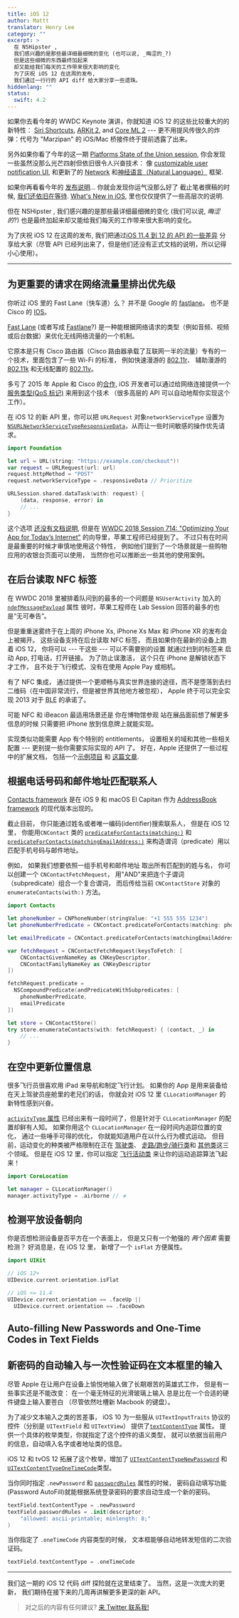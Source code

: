 ```yaml
---
title: iOS 12
author: Mattt
translator: Henry Lee
category: ""
excerpt: >
  在 NSHipster ,
  我们感兴趣的是那些最详细最细微的变化 (也可以说, _晦涩的_?)
  但是这些细微的东西最终加起来
  却又能给我们每天的工作带来很大影响的变化
  为了庆祝 iOS 12 在这周的发布,
  我们通过一行行的 API diff 给大家分享一些遗珠。
hiddenlang: ""
status:
  swift: 4.2
---
```


如果你去看今年的 WWDC Keynote 演讲，你就知道 iOS 12 的这些比较重大的的新特性：
[Siri Shortcuts](https://developer.apple.com/documentation/sirikit#2979425),
[ARKit 2](https://developer.apple.com/arkit/), and
[Core ML 2](https://developer.apple.com/machine-learning/) ---
更不用提风传很久的炸弹：代号为 "Marzipan" 的 iOS/Mac 桥接件终于提前透露了出来。

另外如果你看了今年的这一期
[Platforms State of the Union session](https://developer.apple.com/videos/play/wwdc2018/102/),
你会发现一些虽然没那么光芒四射但依旧很令人兴奋技术：
像 [customizable user notification UI](https://developer.apple.com/documentation/usernotificationsui/),
和更新了的 [Network](https://developer.apple.com/documentation/network)
和[神经语言（Natural Language）](https://developer.apple.com/documentation/naturallanguage) 框架.

如果你再看看今年的
[发布说明](https://developer.apple.com/library/archive/releasenotes/General/RN-iOSSDK-11/index.html)...
你就会发现你运气没那么好了
截止笔者撰稿的时候,
[我们还依旧在等待](https://developer.apple.com/search/?q=iOS%2012%20%22release%20notes%22).
[What's New in iOS](https://developer.apple.com/ios/whats-new/),
里也仅仅提供了一些高层次的说明.

但在 NSHipster ,
我们感兴趣的是那些最详细最细微的变化 (我们可以说, _晦涩的_?)
也是最终加起来却又能给我们每天的工作带来很大影响的变化。

为了庆祝 iOS 12 在这周的发布,
我们把通过[iOS 11.4 到 12 的 API 的一些差异](http://codeworkshop.net/objc-diff/sdkdiffs/ios/12.0/)
分享给大家（尽管 API 已经列出来了，但是他们还没有正式文档的说明，所以记得小心使用）。

---

## 为更重要的请求在网络流量里排出优先级

你听过 iOS 里的 Fast Lane（快车道）么？
并不是 Google 的 [fastlane](https://fastlane.tools)。
也不是 Cisco 的 [IOS](https://www.cisco.com/c/en/us/products/ios-nx-os-software/ios-technologies/index.html)。

[Fast Lane](https://developer.cisco.com/site/fast-lane/)
(或者写成 [Fastlane](https://www.cisco.com/c/dam/en/us/td/docs/wireless/controller/technotes/8-3/Optimizing_WiFi_Connectivity_and_Prioritizing_Business_Apps.pdf)?)
是一种能根据网络请求的类型（例如音频、视频或后台数据）来优化无线网络流量的一个机制。

它原本是只有 Cisco 路由器（Cisco 路由器承载了互联网一半的流量）专有的一个技术，里面包含了一些 Wi-Fi 的标准，
例如快速漫游的 [802.11r](https://en.wikipedia.org/wiki/IEEE_802.11r-2008)、
辅助漫游的 [802.11k](https://en.wikipedia.org/wiki/IEEE_802.11k-2008) 
和无线配置的 [802.11v](https://en.wikipedia.org/wiki/IEEE_802.11v)。

多亏了 2015 年 Apple 和 Cisco 的[合作](https://newsroom.cisco.com/press-release-content?type=webcontent&articleId=1715414),
iOS 开发者可以通过给网络连接提供一个[服务类型(QoS 标记)](https://developer.cisco.com/site/fast-lane/) 来用到这个技术
（很多高层的 API 可以自动地帮你实现这个工作）。

在 iOS 12 的新 API 里，你可以把 `URLRequest` 对象`networkServiceType` 设置为 [`NSURLNetworkServiceTypeResponsiveData`](https://developer.apple.com/documentation/foundation/nsurlrequestnetworkservicetype/nsurlnetworkservicetyperesponsivedata?language=objc)，从而让一些时间敏感的操作优先请求。

```swift
import Foundation

let url = URL(string: "https://example.com/checkout")!
var request = URLRequest(url: url)
request.httpMethod = "POST"
request.networkServiceType = .responsiveData // Prioritize

URLSession.shared.dataTask(with: request) {
    (data, response, error) in
    // ...
}
```

这个选项 [还没有文档说明](https://developer.apple.com/documentation/foundation/nsurlrequestnetworkservicetype/nsurlnetworkservicetyperesponsivedata?language=objc),
但是在 [WWDC 2018 Session 714: "Optimizing Your App for Today’s Internet"](https://developer.apple.com/videos/play/wwdc2018/714/) 的向导里，苹果工程师已经提到了。
不过只有在时间是最重要的时候才审慎地使用这个特性，
例如他们提到了一个场景就是一些购物应用的收银台页面可以使用，
当然你也可以推断出一些其他的使用案例。

## 在后台读取 NFC 标签

在 WWDC 2018 里被排着队问到的最多的一个问题是 `NSUserActivity` 加入的 [`ndefMessagePayload`](https://developer.apple.com/documentation/foundation/nsuseractivity/2968463-ndefmessagepayload) 属性
彼时，苹果工程师在 Lab Session 回答的最多的也是“无可奉告”。

但是重重迷雾终于在上周的 iPhone Xs, iPhone Xs Max 和 iPhone XR 的发布会上被揭开。
这些设备支持在后台读取 NFC 标签，
而且如果你在最新的设备上跑着 iOS 12，
你将可以 ---
干这些 ---
可以不需要别的设置
就通过扫到的标签来
启动 App, 打电话，打开链接。
为了防止误激活，
这个只在 iPhone 是解锁状态下才工作，
且不处于飞行模式、没有在使用 Apple Pay 或相机。

有了 NFC 集成，
通过提供一个更顺畅与真实世界连接的途径，而不是堕落到去扫二维码（在中国非常流行，但是被世界其他地方被忽视），
Apple 终于可以完全实现 2013 对于 <abbr title="Bluetooth Low Energy">BLE</abbr> 的承诺了。

可能 NFC 和 iBeacon 最适用场景还是
你在博物馆参观
站在展品面前想了解更多信息的时候
只需要把 iPhone 放到信息牌上就能实现。

实现类似功能需要 App 有个特别的 entitlements，
设置相关的域和其他一些相关配置 ---
更别提一些你需要实际实现的 API 了。
好在，Apple 还提供了一些过程中的扩展文档，
包括一个[示例项目](https://developer.apple.com/documentation/corenfc/building_an_nfc_tag_reader_app?changes=latest_minor) 和
[这篇文章](https://developer.apple.com/documentation/corenfc/adding_support_for_background_tag_reading?changes=latest_minor).

## 根据电话号码和邮件地址匹配联系人

[Contacts framework](https://developer.apple.com/documentation/contacts) 是在
iOS 9 和 macOS El Capitan 作为 [AddressBook framework](https://developer.apple.com/documentation/addressbook)
的现代版本出现的。

截止目前，
你只能通过姓名或者唯一编码(identifier)搜索联系人，
但是在 iOS 12 里，
你能用`CNContact` 类的 [`predicateForContacts(matching:)`](https://developer.apple.com/documentation/contacts/cncontact/3020511-predicateforcontacts) 和 
[`predicateForContacts(matchingEmailAddress:)`](https://developer.apple.com/documentation/contacts/cncontact/3020510-predicateforcontacts) 
来构造谓词（predicate）用以匹配手机号码与邮件地址。


例如，
如果我们想要依照一组手机号和邮件地址
取出所有匹配到的姓与名，
你可以创建一个 `CNContactFetchRequest`，
用"AND"来把连个子谓词（subpredicate）组合一个复合谓词，
而后传给当前 `CNContactStore` 对象的 `enumerateContacts(with:)` 方法。

```swift
import Contacts

let phoneNumber = CNPhoneNumber(stringValue: "+1 555 555 1234")
let phoneNumberPredicate = CNContact.predicateForContacts(matching: phoneNumber)

let emailPredicate = CNContact.predicateForContacts(matchingEmailAddress: "johnny@example.com")

var fetchRequest = CNContactFetchRequest(keysToFetch: [
    CNContactGivenNameKey as CNKeyDescriptor,
    CNContactFamilyNameKey as CNKeyDescriptor
])

fetchRequest.predicate =
  NSCompoundPredicate(andPredicateWithSubpredicates: [
    phoneNumberPredicate,
    emailPredicate
])

let store = CNContactStore()
try store.enumerateContacts(with: fetchRequest) { (contact, _) in
    // ...
}
```

## 在空中更新位置信息

很多飞行员很喜欢用 iPad 来导航和制定飞行计划。
如果你的 App 是用来装备给在天上驾驶员座舱里的老兄们的话，
你就会对 iOS 12 里 `CLLocationManager` 的新特性感到兴奋。

[`activityType` 属性](https://developer.apple.com/documentation/corelocation/cllocationmanager/1620567-activitytype) 
已经出来有一段时间了，但是针对于 `CLLocationManager` 的配置却鲜有人知。
如果你用这个 `CLLocationManager` 在一段时间内追踪位置的变化，
通过一些唾手可得的优化，
你就能知道用户在以什么行为模式运动。
但目前，运动变化的种类被严格限制在正在 [驾驶类](https://developer.apple.com/documentation/corelocation/clactivitytype/automotivenavigation)、
[走路/跑步/骑行类](https://developer.apple.com/documentation/corelocation/clactivitytype/fitness)和
[其他类](https://developer.apple.com/documentation/corelocation/clactivitytype/other)这三个领域。
但是在 iOS 12 里，你可以指定 [飞行活动类](https://developer.apple.com/documentation/corelocation/clactivitytype/clactivitytypeairborne?language=objc) 来让你的运动追踪算法飞起来！


```swift
import CoreLocation

let manager = CLLocationManager()
manager.activityType = .airborne // ✈️
```

## 检测平放设备朝向

你是否想检测设备是否平方在一个表面上，
但是又只有一个勉强的 _两个因素_ 需要检测？
好消息是，在 iOS 12 里，
新增了一个 `isFlat` 方便属性。

```swift
import UIKit

// iOS 12+
UIDevice.current.orientation.isFlat

// iOS <= 11.4
UIDevice.current.orientation == .faceUp ||
  UIDevice.current.orientation == .faceDown
```

## Auto-filling New Passwords and One-Time Codes in Text Fields
## 新密码的自动输入与一次性验证码在文本框里的输入

尽管 Apple 在让用户在设备上愉悦地输入做了长期艰苦的英雄式工作，
但是有一些事实还是不能改变：
在一个毫无特征的光滑玻璃上输入
总是比在一个合适的硬件键盘上输入要苍白
（尽管依然吐槽新 Macbook 的键盘）。

为了减少文本输入之类的苦差事，
iOS 10 为一些服从 `UITextInputTraits` 协议的控件（分别是 `UITextField` 和 `UITextView`）
提供了[`textContentType`](https://developer.apple.com/documentation/uikit/uitextcontenttype) 属性。
提供一个具体的枚举类型，你就指定了这个控件的语义类型，
就可以依据当前用户的信息，自动填入名字或者地址类的信息。

iOS 12 和 tvOS 12 拓展了这个枚举，增加了
[`UITextContentTypeNewPassword`](https://developer.apple.com/documentation/uikit/uitextcontenttype/2980929-newpassword)
和 [`UITextContentTypeOneTimeCode`](https://developer.apple.com/documentation/uikit/uitextcontenttype/2980930-onetimecode)类型。

当你同时指定 `.newPassword` 和 [`passwordRules`](https://nshipster.com/uitextinputpasswordrules/) 属性的时候，
密码自动填写功能(Password AutoFill)就能根据系统登录密码的要求自动生成一个新的密码。

```swift
textField.textContentType = .newPassword
textField.passwordRules = .init(descriptor:
    "allowed: ascii-printable; minlength: 8;"
)
```

当你指定了 `.oneTimeCode` 内容类型的时候，
文本框能够自动地转发短信的二次验证码。

```swift
textField.textContentType = .oneTimeCode
```

---

我们这一期的 iOS 12 代码 diff 探险就在这里结束了。
当然，这是一次庞大的更新，
我们期待在接下来的几周再讲解更多更深的新 API。

> 对之后的内容有任何建议?
> [来 Twitter 联系我!](https://twitter.com/NSHipster/)